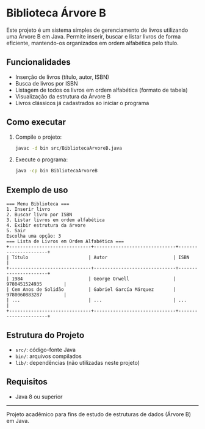 # Biblioteca Árvore B

Este projeto é um sistema simples de gerenciamento de livros utilizando uma Árvore B em Java. Permite inserir, buscar e listar livros de forma eficiente, mantendo-os organizados em ordem alfabética pelo título.

## Funcionalidades
- Inserção de livros (título, autor, ISBN)
- Busca de livros por ISBN
- Listagem de todos os livros em ordem alfabética (formato de tabela)
- Visualização da estrutura da Árvore B
- Livros clássicos já cadastrados ao iniciar o programa

## Como executar
1. Compile o projeto:
   ```sh
   javac -d bin src/BibliotecaArvoreB.java
   ```
2. Execute o programa:
   ```sh
   java -cp bin BibliotecaArvoreB
   ```

## Exemplo de uso
```
=== Menu Biblioteca ===
1. Inserir livro
2. Buscar livro por ISBN
3. Listar livros em ordem alfabética
4. Exibir estrutura da árvore
5. Sair
Escolha uma opção: 3
=== Lista de Livros em Ordem Alfabética ===
+------------------------------+------------------------------+----------------------+
| Título                      | Autor                        | ISBN                 |
+------------------------------+------------------------------+----------------------+
| 1984                        | George Orwell                | 9780451524935        |
| Cem Anos de Solidão         | Gabriel García Márquez       | 9780060883287        |
| ...                         | ...                          | ...                  |
+------------------------------+------------------------------+----------------------+
```

## Estrutura do Projeto
- `src/`: código-fonte Java
- `bin/`: arquivos compilados
- `lib/`: dependências (não utilizadas neste projeto)

## Requisitos
- Java 8 ou superior

---
Projeto acadêmico para fins de estudo de estruturas de dados (Árvore B) em Java.
